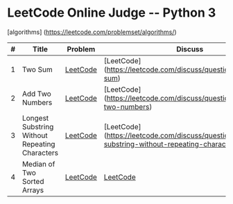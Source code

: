 # LeetCode Online Judge -- Python 3
[algorithms] (https://leetcode.com/problemset/algorithms/)


| # | Title | Problem | Discuss | Solution | Difficulty |
|---| ----- | ------- | ------- | -------- | ---------- |
| 1 | Two Sum | [LeetCode](https://leetcode.com/problems/two-sum) | [LeetCode] (https://leetcode.com/discuss/questions/oj/two-sum) | [Python](/1.two_sum.py) | Easy |
| 2 | Add Two Numbers | [LeetCode](https://leetcode.com/problems/add-two-numbers) | [LeetCode] (https://leetcode.com/discuss/questions/oj/add-two-numbers) | [Python](/2.add_two_numbers.py) | Medium |
| 3 | Longest Substring Without Repeating Characters | [LeetCode](https://leetcode.com/problems/longest-substring-without-repeating-characters) | [LeetCode] (https://leetcode.com/discuss/questions/oj/longest-substring-without-repeating-characters) | [Python](/3.longest_substring_without_repeating_characters.py) | Medium |
| 4 | Median of Two Sorted Arrays | [LeetCode](https://leetcode.com/problems/median-of-two-sorted-arrays/) | [LeetCode](https://leetcode.com/discuss/questions/oj/median-of-two-sorted-arrays) | [Python](/4.median_of_two_sorted_arrays.py) | Hard |



